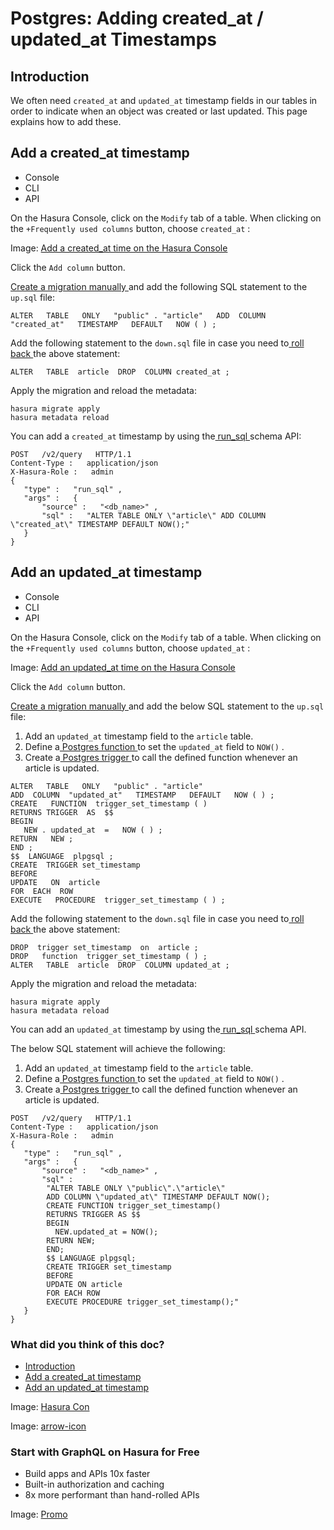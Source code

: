 # Postgres: Adding created_at / updated_at Timestamps

## Introduction​

We often need `created_at` and `updated_at` timestamp fields in our tables in order to indicate when an object was
created or last updated. This page explains how to add these.

## Add a created_at timestamp​

- Console
- CLI
- API


On the Hasura Console, click on the `Modify` tab of a table. When clicking on the `+Frequently used columns` button,
choose `created_at` :

Image: [ Add a created_at time on the Hasura Console ](https://hasura.io/docs/assets/images/created-at-4292ed6a70ce2905e0bffb07629c90b9.png)

Click the `Add column` button.

[ Create a migration manually ](https://hasura.io/docs/latest/migrations-metadata-seeds/manage-migrations/#create-manual-migrations)and add the
following SQL statement to the `up.sql` file:

`ALTER   TABLE   ONLY   "public" . "article"   ADD  COLUMN  "created_at"   TIMESTAMP   DEFAULT   NOW ( ) ;`

Add the following statement to the `down.sql` file in case you need to[ roll back ](https://hasura.io/docs/latest/migrations-metadata-seeds/manage-migrations/#roll-back-migrations)the above statement:

`ALTER   TABLE  article  DROP  COLUMN created_at ;`

Apply the migration and reload the metadata:

```
hasura migrate apply
hasura metadata reload
```

You can add a `created_at` timestamp by using the[ run_sql ](https://hasura.io/docs/latest/api-reference/schema-api/run-sql/#schema-run-sql)schema
API:

```
POST   /v2/query   HTTP/1.1
Content-Type :   application/json
X-Hasura-Role :   admin
{
   "type" :   "run_sql" ,
   "args" :   {
       "source" :   "<db_name>" ,
       "sql" :   "ALTER TABLE ONLY \"article\" ADD COLUMN \"created_at\" TIMESTAMP DEFAULT NOW();"
   }
}
```

## Add an updated_at timestamp​

- Console
- CLI
- API


On the Hasura Console, click on the `Modify` tab of a table. When clicking on the `+Frequently used columns` button,
choose `updated_at` :

Image: [ Add an updated_at time on the Hasura Console ](https://hasura.io/docs/assets/images/updated-at-d0a9b63c74349877d911ca49d06a16a3.png)

Click the `Add column` button.

[ Create a migration manually ](https://hasura.io/docs/latest/migrations-metadata-seeds/manage-migrations/#create-manual-migrations)and add the
below SQL statement to the `up.sql` file:

1. Add an `updated_at` timestamp field to the `article` table.
2. Define a[ Postgres function ](https://www.postgresql.org/docs/current/sql-createfunction.html)to set the `updated_at` field to `NOW()` .
3. Create a[ Postgres trigger ](https://www.postgresql.org/docs/current/sql-createtrigger.html)to call the defined
function whenever an article is updated.


```
ALTER   TABLE   ONLY   "public" . "article"
ADD  COLUMN  "updated_at"   TIMESTAMP   DEFAULT   NOW ( ) ;
CREATE   FUNCTION  trigger_set_timestamp ( )
RETURNS TRIGGER  AS  $$
BEGIN
   NEW . updated_at  =   NOW ( ) ;
RETURN   NEW ;
END ;
$$  LANGUAGE  plpgsql ;
CREATE  TRIGGER set_timestamp
BEFORE
UPDATE   ON  article
FOR  EACH  ROW
EXECUTE   PROCEDURE  trigger_set_timestamp ( ) ;
```

Add the following statement to the `down.sql` file in case you need to[ roll back ](https://hasura.io/docs/latest/migrations-metadata-seeds/manage-migrations/#roll-back-migrations)the above statement:

```
DROP  trigger set_timestamp  on  article ;
DROP   function  trigger_set_timestamp ( ) ;
ALTER   TABLE  article  DROP  COLUMN updated_at ;
```

Apply the migration and reload the metadata:

```
hasura migrate apply
hasura metadata reload
```

You can add an `updated_at` timestamp by using the[ run_sql ](https://hasura.io/docs/latest/api-reference/schema-api/run-sql/#schema-run-sql)schema API.

The below SQL statement will achieve the following:

1. Add an `updated_at` timestamp field to the `article` table.
2. Define a[ Postgres function ](https://www.postgresql.org/docs/current/sql-createfunction.html)to set the `updated_at` field to `NOW()` .
3. Create a[ Postgres trigger ](https://www.postgresql.org/docs/current/sql-createtrigger.html)to call the defined
function whenever an article is updated.


```
POST   /v2/query   HTTP/1.1
Content-Type :   application/json
X-Hasura-Role :   admin
{
   "type" :   "run_sql" ,
   "args" :   {
       "source" :   "<db_name>" ,
       "sql" :
        "ALTER TABLE ONLY \"public\".\"article\"
        ADD COLUMN \"updated_at\" TIMESTAMP DEFAULT NOW();
        CREATE FUNCTION trigger_set_timestamp()
        RETURNS TRIGGER AS $$
        BEGIN
          NEW.updated_at = NOW();
        RETURN NEW;
        END;
        $$ LANGUAGE plpgsql;
        CREATE TRIGGER set_timestamp
        BEFORE
        UPDATE ON article
        FOR EACH ROW
        EXECUTE PROCEDURE trigger_set_timestamp();"
   }
}
```

### What did you think of this doc?

- [ Introduction ](https://hasura.io/docs/latest/schema/postgres/default-values/created-updated-timestamps/#introduction)
- [ Add a created_at timestamp ](https://hasura.io/docs/latest/schema/postgres/default-values/created-updated-timestamps/#add-a-created_at-timestamp)
- [ Add an updated_at timestamp ](https://hasura.io/docs/latest/schema/postgres/default-values/created-updated-timestamps/#add-an-updated_at-timestamp)


Image: [ Hasura Con ](https://res.cloudinary.com/dh8fp23nd/image/upload/v1686154570/hasura-con-2023/has-con-light-date_r2a2ud.png)

Image: [ arrow-icon ](https://res.cloudinary.com/dh8fp23nd/image/upload/v1683723549/main-web/chevron-right_ldbi7d.png)

### Start with GraphQL on Hasura for Free

- Build apps and APIs 10x faster
- Built-in authorization and caching
- 8x more performant than hand-rolled APIs


Image: [ Promo ](https://hasura.io/docs/assets/images/hasura-free-ff60e409244e0ea12b5a3045d1a9096b.png)